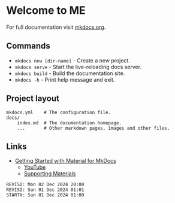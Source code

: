 # Welcome to ME

For full documentation visit [mkdocs.org](https://www.mkdocs.org).

## Commands

* `mkdocs new [dir-name]` - Create a new project.
* `mkdocs serve` - Start the live-reloading docs server.
* `mkdocs build` - Build the documentation site.
* `mkdocs -h` - Print help message and exit.

## Project layout

    mkdocs.yml    # The configuration file.
    docs/
        index.md  # The documentation homepage.
        ...       # Other markdown pages, images and other files.

## Links

* [Getting Started with Material for MkDocs](https://jameswillett.dev/getting-started-with-material-for-mkdocs/)
  * [YouTube](https://youtu.be/xlABhbnNrfI)
  * [Supporting Materials](https://github.com/james-willett/material-mkdocs-youtube-2024)

```
REVISI: Mon 02 Dec 2024 20:00
REVISI: Sun 01 Dec 2024 01:01
STARTX: Sun 01 Dec 2024 01:00
```
